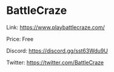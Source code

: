 # BattleCraze

Link: https://www.playbattlecraze.com/

Price: Free

Discord: https://discord.gg/sst63Wdu9U

Twitter: https://twitter.com/BattleCraze
